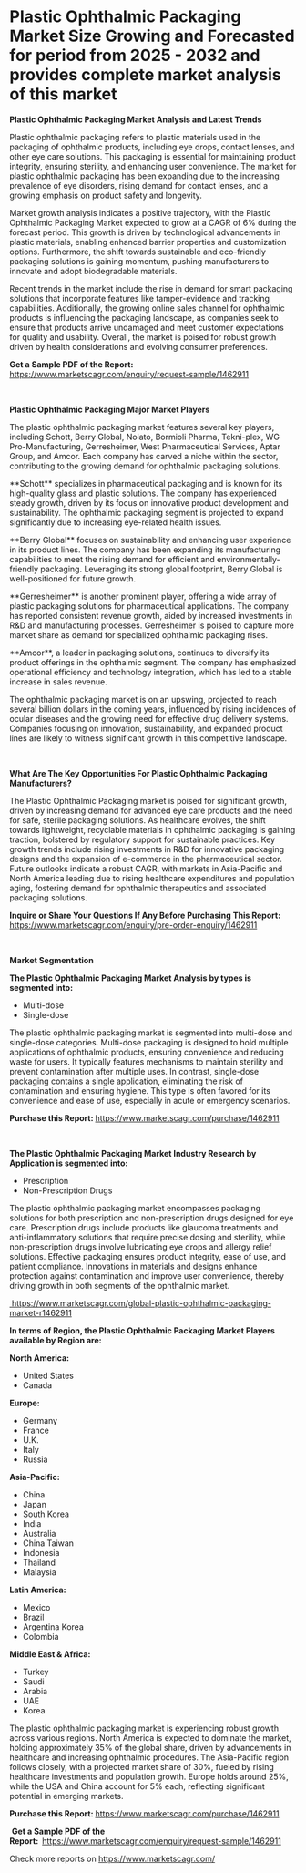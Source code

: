<p><h1>Plastic Ophthalmic Packaging Market Size Growing and Forecasted for period from 2025 - 2032 and provides complete market analysis of this market</h1></p><p><strong>Plastic Ophthalmic Packaging Market Analysis and Latest Trends</strong></p>
<p><p>Plastic ophthalmic packaging refers to plastic materials used in the packaging of ophthalmic products, including eye drops, contact lenses, and other eye care solutions. This packaging is essential for maintaining product integrity, ensuring sterility, and enhancing user convenience. The market for plastic ophthalmic packaging has been expanding due to the increasing prevalence of eye disorders, rising demand for contact lenses, and a growing emphasis on product safety and longevity.</p><p>Market growth analysis indicates a positive trajectory, with the Plastic Ophthalmic Packaging Market expected to grow at a CAGR of 6% during the forecast period. This growth is driven by technological advancements in plastic materials, enabling enhanced barrier properties and customization options. Furthermore, the shift towards sustainable and eco-friendly packaging solutions is gaining momentum, pushing manufacturers to innovate and adopt biodegradable materials.</p><p>Recent trends in the market include the rise in demand for smart packaging solutions that incorporate features like tamper-evidence and tracking capabilities. Additionally, the growing online sales channel for ophthalmic products is influencing the packaging landscape, as companies seek to ensure that products arrive undamaged and meet customer expectations for quality and usability. Overall, the market is poised for robust growth driven by health considerations and evolving consumer preferences.</p></p>
<p><strong>Get a Sample PDF of the Report:&nbsp;</strong> <a href="https://www.marketscagr.com/enquiry/request-sample/1462911?utm_campaign=2031&utm_medium=2&utm_source=Github&utm_content=ia&utm_term=08032025&utm_id=plastic-ophthalmic-packaging">https://www.marketscagr.com/enquiry/request-sample/1462911</a></p>
<p>&nbsp;</p>
<p><strong>Plastic Ophthalmic Packaging Major Market Players</strong></p>
<p><p>The plastic ophthalmic packaging market features several key players, including Schott, Berry Global, Nolato, Bormioli Pharma, Tekni-plex, WG Pro-Manufacturing, Gerresheimer, West Pharmaceutical Services, Aptar Group, and Amcor. Each company has carved a niche within the sector, contributing to the growing demand for ophthalmic packaging solutions.</p><p>**Schott** specializes in pharmaceutical packaging and is known for its high-quality glass and plastic solutions. The company has experienced steady growth, driven by its focus on innovative product development and sustainability. The ophthalmic packaging segment is projected to expand significantly due to increasing eye-related health issues.</p><p>**Berry Global** focuses on sustainability and enhancing user experience in its product lines. The company has been expanding its manufacturing capabilities to meet the rising demand for efficient and environmentally-friendly packaging. Leveraging its strong global footprint, Berry Global is well-positioned for future growth.</p><p>**Gerresheimer** is another prominent player, offering a wide array of plastic packaging solutions for pharmaceutical applications. The company has reported consistent revenue growth, aided by increased investments in R&D and manufacturing processes. Gerresheimer is poised to capture more market share as demand for specialized ophthalmic packaging rises.</p><p>**Amcor**, a leader in packaging solutions, continues to diversify its product offerings in the ophthalmic segment. The company has emphasized operational efficiency and technology integration, which has led to a stable increase in sales revenue.</p><p>The ophthalmic packaging market is on an upswing, projected to reach several billion dollars in the coming years, influenced by rising incidences of ocular diseases and the growing need for effective drug delivery systems. Companies focusing on innovation, sustainability, and expanded product lines are likely to witness significant growth in this competitive landscape.</p></p>
<p>&nbsp;</p>
<p><strong>What Are The Key Opportunities For Plastic Ophthalmic Packaging Manufacturers?</strong></p>
<p><p>The Plastic Ophthalmic Packaging market is poised for significant growth, driven by increasing demand for advanced eye care products and the need for safe, sterile packaging solutions. As healthcare evolves, the shift towards lightweight, recyclable materials in ophthalmic packaging is gaining traction, bolstered by regulatory support for sustainable practices. Key growth trends include rising investments in R&D for innovative packaging designs and the expansion of e-commerce in the pharmaceutical sector. Future outlooks indicate a robust CAGR, with markets in Asia-Pacific and North America leading due to rising healthcare expenditures and population aging, fostering demand for ophthalmic therapeutics and associated packaging solutions.</p></p>
<p><strong>Inquire or Share Your Questions If Any Before Purchasing This Report:</strong> <a href="https://www.marketscagr.com/enquiry/pre-order-enquiry/1462911?utm_campaign=2031&utm_medium=2&utm_source=Github&utm_content=ia&utm_term=08032025&utm_id=plastic-ophthalmic-packaging">https://www.marketscagr.com/enquiry/pre-order-enquiry/1462911</a></p>
<p>&nbsp;</p>
<p><strong>Market Segmentation</strong></p>
<p><strong>The Plastic Ophthalmic Packaging Market Analysis by types is segmented into:</strong></p>
<p><ul><li>Multi-dose</li><li>Single-dose</li></ul></p>
<p><p>The plastic ophthalmic packaging market is segmented into multi-dose and single-dose categories. Multi-dose packaging is designed to hold multiple applications of ophthalmic products, ensuring convenience and reducing waste for users. It typically features mechanisms to maintain sterility and prevent contamination after multiple uses. In contrast, single-dose packaging contains a single application, eliminating the risk of contamination and ensuring hygiene. This type is often favored for its convenience and ease of use, especially in acute or emergency scenarios.</p></p>
<p><strong>Purchase this Report:&nbsp;</strong><a href="https://www.marketscagr.com/purchase/1462911?utm_campaign=2031&utm_medium=2&utm_source=Github&utm_content=ia&utm_term=08032025&utm_id=plastic-ophthalmic-packaging">https://www.marketscagr.com/purchase/1462911</a></p>
<p>&nbsp;</p>
<p><strong>The Plastic Ophthalmic Packaging Market Industry Research by Application is segmented into:</strong></p>
<p><ul><li>Prescription</li><li>Non-Prescription Drugs</li></ul></p>
<p><p>The plastic ophthalmic packaging market encompasses packaging solutions for both prescription and non-prescription drugs designed for eye care. Prescription drugs include products like glaucoma treatments and anti-inflammatory solutions that require precise dosing and sterility, while non-prescription drugs involve lubricating eye drops and allergy relief solutions. Effective packaging ensures product integrity, ease of use, and patient compliance. Innovations in materials and designs enhance protection against contamination and improve user convenience, thereby driving growth in both segments of the ophthalmic market.</p></p>
<p><a href="https://www.marketscagr.com/global-plastic-ophthalmic-packaging-market-r1462911?utm_campaign=2031&utm_medium=2&utm_source=Github&utm_content=ia&utm_term=08032025&utm_id=plastic-ophthalmic-packaging">&nbsp;https://www.marketscagr.com/global-plastic-ophthalmic-packaging-market-r1462911</a></p>
<p><strong>In terms of Region, the Plastic Ophthalmic Packaging Market Players available by Region are:</strong></p>
<p>
    <p> <strong> North America: </strong>
        <ul>
            <li>United States</li>
            <li>Canada</li>
        </ul>
        </p> 
    <p> <strong> Europe: </strong>
        <ul>
            <li>Germany</li>
            <li>France</li>
            <li>U.K.</li>
            <li>Italy</li>
            <li>Russia</li>
        </ul>
        </p> 
    <p> <strong> Asia-Pacific: </strong>
        <ul>
            <li>China</li>
            <li>Japan</li>
            <li>South Korea</li>
            <li>India</li>
            <li>Australia</li>
            <li>China Taiwan</li>
            <li>Indonesia</li>
            <li>Thailand</li>
            <li>Malaysia</li>
        </ul>
        </p> 
    <p> <strong> Latin America: </strong>
        <ul>
            <li>Mexico</li>
            <li>Brazil</li>
            <li>Argentina Korea</li>
            <li>Colombia</li>
        </ul>
        </p> 
    <p> <strong> Middle East & Africa: </strong>
        <ul>
            <li>Turkey</li>
            <li>Saudi</li>
            <li>Arabia</li>
            <li>UAE</li>
            <li>Korea</li>
        </ul>
    </p>
    </p>
<p><p>The plastic ophthalmic packaging market is experiencing robust growth across various regions. North America is expected to dominate the market, holding approximately 35% of the global share, driven by advancements in healthcare and increasing ophthalmic procedures. The Asia-Pacific region follows closely, with a projected market share of 30%, fueled by rising healthcare investments and population growth. Europe holds around 25%, while the USA and China account for 5% each, reflecting significant potential in emerging markets.</p></p>
<p><strong>Purchase this Report: </strong><a href="https://www.marketscagr.com/purchase/1462911?utm_campaign=2031&utm_medium=2&utm_source=Github&utm_content=ia&utm_term=08032025&utm_id=plastic-ophthalmic-packaging">https://www.marketscagr.com/purchase/1462911</a></p>
<p>&nbsp;<strong>Get a Sample PDF of the Report:&nbsp;&nbsp;</strong><a href="https://www.marketscagr.com/enquiry/request-sample/1462911?utm_campaign=2031&utm_medium=2&utm_source=Github&utm_content=ia&utm_term=08032025&utm_id=plastic-ophthalmic-packaging">https://www.marketscagr.com/enquiry/request-sample/1462911</a></p>
<p><strong></strong></p>
<p>Check more reports on <a href="https://www.marketscagr.com/?utm_campaign=2031&utm_medium=2&utm_source=Github&utm_content=ia&utm_term=08032025&utm_id=plastic-ophthalmic-packaging">https://www.marketscagr.com/</a></p>
